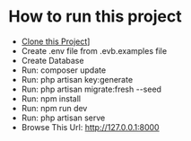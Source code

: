 # How to run this project

- [Clone this Project](https://github.com/hridoy-roy/app-api/)]
- Create .env file from .evb.examples file
- Create Database
- Run: composer update
- Run: php artisan key:generate
- Run: php artisan migrate:fresh --seed
- Run: npm install
- Run: npm run dev
- Run: php artisan serve
- Browse This Url: http://127.0.0.1:8000
